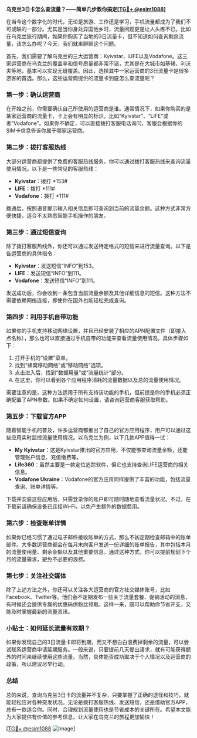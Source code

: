 **乌克兰3日卡怎么查流量？——简单几步教你搞定[[TG💪+ @esim1088](https://t.me/s/esim1088)]**

在当今这个数字化的时代，无论是旅游、工作还是学习，手机流量都成为了我们不可或缺的一部分。尤其是当你身处异国他乡时，流量问题更是让人头疼不已。比如在乌克兰旅行期间，如果你购买了当地的3日流量卡，但不知道如何查询剩余流量，该怎么办呢？今天，我们就来聊聊这个问题。

首先，我们需要了解乌克兰的三大运营商：Kyivstar、LIFE以及Vodafone。这三家运营商在乌克兰的覆盖率和信号质量都非常不错，尤其是在大城市如基辅、利沃夫等地，基本可以实现无缝覆盖。因此，选择其中一家运营商的3日流量卡是很多游客的首选。那么，这些运营商提供的流量卡到底怎么查流量呢？

### **第一步：确认运营商**
在开始之前，你需要确认自己所使用的运营商是谁。通常情况下，如果你购买的是某家运营商的流量卡，卡上会有明显的标识，比如“Kyivstar”、“LIFE”或者“Vodafone”。如果你不确定，可以直接拨打客服电话询问，客服会根据你的SIM卡信息告诉你属于哪家运营商。

### **第二步：拨打客服热线**
大部分运营商都提供了免费的客服热线服务，你可以通过拨打客服热线来查询流量使用情况。以下是一些常见的客服热线：

- **Kyivstar**：拨打 *153#
- **LIFE**：拨打 *111#
- **Vodafone**：拨打 *111#

拨通后，按照语音提示输入相关信息即可查询到当前的流量余额。这种方式非常方便快捷，适合不太熟悉智能手机操作的朋友。

### **第三步：通过短信查询**
除了拨打客服热线外，你还可以通过发送特定格式的短信来进行流量查询。以下是各运营商的具体指令：

- **Kyivstar**：发送短信“INFO”到153。
- **LIFE**：发送短信“INFO”到111。
- **Vodafone**：发送短信“INFO”到111。

发送成功后，你会收到一条包含当前流量余额及其他详细信息的短信。这种方法不需要依赖网络连接，即使你在国外也能轻松完成查询。

### **第四步：利用手机自带功能**
如果你的手机支持移动网络设置，并且已经安装了相应的APN配置文件（即接入点名称），那么也可以直接通过手机自带的功能来查看流量使用情况。具体步骤如下：

1. 打开手机的“设置”菜单。
2. 找到“蜂窝移动网络”或“移动网络”选项。
3. 点击进入后，找到“数据用量”或“流量统计”部分。
4. 在这里，你可以看到各个应用程序消耗的流量数据以及总的流量使用情况。

需要注意的是，这种方法适用于所有支持该功能的手机，但前提是你的手机必须正确配置了APN参数。如果不确定如何设置，请咨询运营商客服获取帮助。

### **第五步：下载官方APP**
随着智能手机的普及，许多运营商都推出了自己的官方应用程序，用户可以通过这些应用实时监控流量使用情况。以乌克兰为例，以下几款APP值得一试：

- **My Kyivstar**：这是Kyivstar推出的官方应用，不仅能够查询流量余额，还能管理账户信息、充值缴费等。
- **Life360**：虽然主要是一款定位追踪软件，但它也支持查询LIFE运营商的相关信息。
- **Vodafone Ukraine**：Vodafone的官方应用同样提供了丰富的功能，包括流量查询、账单详情等。

下载并安装这些应用后，只需登录你的账户即可随时随地查看流量状况。不过，在下载前请确保设备已连接Wi-Fi，以免产生额外的数据费用。

### **第六步：检查账单详情**
如果你已经习惯了通过电子邮件接收账单的方式，那么不妨定期检查邮箱中的账单邮件。大多数运营商都会在每月末向客户发送一份详细的账单报告，其中包括本月的流量使用量、剩余金额以及其他重要信息。通过这种方式，你可以提前规划下个月的流量需求，避免不必要的浪费。

### **第七步：关注社交媒体**
除了上述方法之外，你还可以关注各大运营商的官方社交媒体账号，比如Facebook、Twitter等。他们会不定期发布一些关于流量套餐、促销活动的消息，有时候还会提供专属的优惠码供粉丝领取。这样一来，既可以帮助你节省开支，又能及时掌握最新的流量资讯。

### **小贴士：如何延长流量有效期？**
如果你发现自己的3日流量卡即将到期，而又不想白白浪费掉剩余的流量，可以尝试联系运营商申请延期服务。一般来说，只要提前几天提出请求，就有可能获得额外的时间来继续使用这些流量。当然，具体能否成功取决于个人情况以及运营商的政策，所以建议尽早行动。

### **总结**
总的来说，查询乌克兰3日卡的流量并不复杂，只要掌握了正确的途径和技巧，就能轻松应对各种突发状况。无论是拨打客服热线、发送短信，还是借助官方APP，总有一款适合你。同时，合理规划流量使用也是节省成本的关键所在。希望本文能为大家提供有价值的参考信息，让大家在乌克兰的旅程更加愉快！

[[TG💪+ @esim1088](https://t.me/s/esim1088) ![Image](https://i.postimg.cc/4NQfJmqS/Snipaste-2025-05-13-00-14-12.png)]